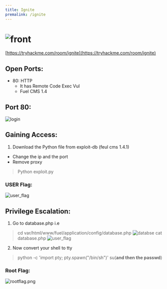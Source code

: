```yaml
---
title: Ignite
premalink: /ignite
---
```

# ![front](saharshtapi.github.io/images/ignite/front.png)
[https://tryhackme.com/room/ignite](https://tryhackme.com/room/ignite)

## Open Ports:
  - 80: HTTP
     - It has Remote Code Exec Vul
     - Fuel CMS 1.4
  
## Port 80:
![login](saharshtapi.github.io/images/ignite/login.png)
   
## Gaining Access:
 1. Download the Python file  from exploit-db (feul cms 1.4.1)
  - Change the ip and the port
  - Remove proxy 
  > Python exploit.py

### USER Flag:
![user_flag](saharshtapi.github.io/images/ignite/USER.png)
 
## Privilege Escalation:
 1. Go to database.php i.e
 > cd var/html/www/fuel/application/config/database.php
![databse](saharshtapi.github.io/images/ignite/database.png)
 > cat database.php
![user_flag](saharshtapi.github.io/images/ignite/rootpass.png)
 2. Now convert your shell to tty
 > python -c 'import pty; pty.spawn("/bin/sh")'
 > su(**and then the passwd**)

### Root Flag:
![rootflag.png](saharshtapi.github.io/images/ignite/root.png)
